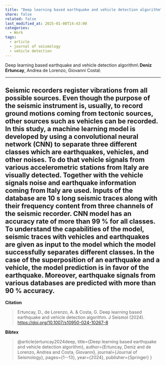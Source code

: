 ```yaml
---
title: "Deep learning based earthquake and vehicle detection algorithm"
share: false
related: false
last_modified_at: 2025-01-08T14:43:00
categories:
  - Work
tags:
  - article
  - journal of seismology
  - vehicle detection
---
```


Deep learning based earthquake and vehicle detection algorithm\\
**Deniz Ertuncay**, Andrea de Lorenzo, Giovanni Costa\\

---

Seismic recorders register vibrations from all possible sources. Even though the purpose of the seismic instrument is, usually, to record ground motions coming from tectonic sources, other sources such as vehicles can be recorded. In this study, a machine learning model is developed by using a convolutional neural network (CNN) to separate three different classes which are earthquakes, vehicles, and other noises. To do that vehicle signals from various accelerometric stations from Italy are visually detected. Together with the vehicle signals noise and earthquake information coming from Italy are used. Inputs of the database are 10 s long seismic traces along with their frequency content from three channels of the seismic recorder. CNN model has an accuracy rate of more than 99 % for all classes. To understand the capabilities of the model, seismic traces with vehicles and earthquakes are given as input to the model which the model successfully separates different classes. In the case of the superposition of an earthquake and a vehicle, the model prediction is in favor of the earthquake. Moreover, earthquake signals from various databases are predicted with more than 90 % accuracy.
---

**Citation** 

> Ertuncay, D., de Lorenzo, A. & Costa, G. Deep learning based earthquake and vehicle detection algorithm. J Seismol (2024). https://doi.org/10.1007/s10950-024-10267-8

**Bibtex** 

> @article{ertuncay2024deep,
  title={Deep learning based earthquake and vehicle detection algorithm},
  author={Ertuncay, Deniz and de Lorenzo, Andrea and Costa, Giovanni},
  journal={Journal of Seismology},
  pages={1--13},
  year={2024},
  publisher={Springer}
}
